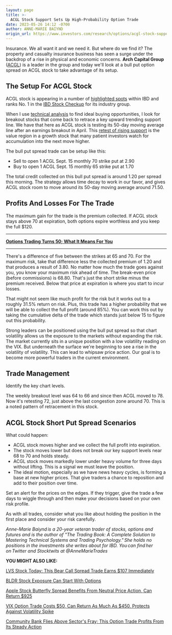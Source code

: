 ```yaml
---
layout: page
title: >-
  ACGL Stock Support Sets Up High-Probability Option Trade
date: 2023-05-26 14:12 -0700
author: ANNE-MARIE BAIYND
origin_url: https://www.investors.com/research/options/acgl-stock-support-sets-up-high-probability-option-trade/
---
```






Insurance. We all want it and we need it. But where do we find it? The property and casualty insurance business has seen a surge under the backdrop of a rise in physical and economic concerns. **Arch Capital Group** ([ACGL](https://research.investors.com/quote.aspx?symbol=ACGL)) is a leader in the group and today we'll look at a bull put option spread on ACGL stock to take advantage of its setup.




The Setup For ACGL Stock
------------------------


ACGL stock is appearing in a number of [highlighted spots](https://www.investors.com/research/arch-capital-stock-fortinet-and-palo-alto-networks-among-a-dozen-watchlist-worthy-stocks/) within IBD and ranks No. 1 in the [IBD Stock Checkup](https://research.investors.com/stock-checkup/nasdaq-arch-capital-group-acgl.aspx) for its industry group.


When I use [technical analysis](https://www.investors.com/how-to-invest/stock-charts-buying-stocks-using-technical-analysis/) to find ideal buying opportunities, I look for breakout stocks that come back to retrace a key upward trending support line. We have that here as ACGL stock is testing its 50-day moving average line after an earnings breakout in April. This [retest of rising support](https://www.investors.com/how-to-invest/investors-corner/how-to-trade-stocks-why-the-10-week-line-offers-follow-on-buy-points/) is the value region in a growth stock that many patient investors watch for accumulation into the next move higher.


The bull put spread trade can be setup like this:


* Sell to open 1 ACGL Sept. 15 monthly 70 strike put at 2.90
* Buy to open 1 ACGL Sept. 15 monthly 65 strike put at 1.70


The total credit collected on this bull put spread is around 1.20 per spread this morning. The strategy allows time decay to work in our favor, and gives ACGL stock room to move around its 50-day moving average around 71.50.


Profits And Losses For The Trade
--------------------------------


The maximum gain for the trade is the premium collected. If ACGL stock stays above 70 at expiration, both options expire worthless and you keep the full $120.




---


[**Options Trading Turns 50; What It Means For You**](https://www.investors.com/research/options/options-trading-today-after-50-years-of-growth/)




---


There's a difference of five between the strikes at 65 and 70. For the maximum risk, take that difference less the collected premium of 1.20 and that produces a result of 3.80. No matter how much the trade goes against you, you know your maximum risk ahead of time. The break-even price (before commissions) is 68.80. That's just the short strike minus the premium received. Below that price at expiration is where you start to incur losses.


That might not seem like much profit for the risk but it works out to a roughly 31.5% return on risk. Plus, this trade has a higher probability that we will be able to collect the full profit (around 85%). You can work this out by taking the cumulative delta of the trade which stands just below 15 to figure out this probability.


Strong leaders can be positioned using the bull put spread so that chart volatility allows us the exposure to the markets without expanding the risk. The market currently sits in a unique position with a low volatility reading on the VIX. But underneath the surface we're beginning to see a rise in the volatility of volatility. This can lead to whipsaw price action. Our goal is to become more powerful traders in the current environment.


Trade Management
----------------


Identify the key chart levels.


The weekly breakout level was 64 to 66 and since then ACGL moved to 78. Now it's retesting 72, just above the last congestion zone around 70. This is a noted pattern of retracement in this stock.



ACGL Stock Short Put Spread Scenarios
-------------------------------------


What could happen:


* ACGL stock moves higher and we collect the full profit into expiration.
* The stock moves lower but does not break our key support levels near 68 to 70 and holds steady.
* ACGL stock moves markedly lower under heavy volume for three days without lifting. This is a signal we must leave the position.
* The ideal motion, especially as we have news heavy cycles, is forming a base at new higher prices. That give traders a chance to reposition and add to their position over time.


Set an alert for the prices on the edges. If they trigger, give the trade a few days to wiggle through and then make your decisions based on your own risk profile.


As with all trades, consider what you like about holding the position in the first place and consider your risk carefully.


*Anne-Marie Baiynd is a 20-year veteran trader of stocks, options and futures and is the author of "The Trading Book: A Complete Solution to Mastering Technical Systems and Trading Psychology." She holds no positions in the investments she writes about for IBD. You can find her on Twitter and Stocktwits at @AnneMarieTrades*


**YOU MIGHT ALSO LIKE:**


[LVS Stock Today: This Bear Call Spread Trade Earns $107 Immediately](https://www.investors.com/research/options/lvs-stock-today-this-bear-call-spread-trade-earns-107-immediately/)


[BLDR Stock Exposure Can Start With Options](https://www.investors.com/research/options/bldr-stock-exposure-can-start-with-options/)


[Apple Stock Butterfly Spread Benefits From Neutral Price Action, Can Return $925](https://www.investors.com/research/options/apple-stock-butterfly-spread-benefits-from-neutral-price-action-can-return-925/)


[VIX Option Trade Costs $50, Can Return As Much As $450, Protects Against Volatility Spike](https://www.investors.com/research/options/vix-option-trade-offers-protection-against-a-volatility-spike-aka-a-downdraft/)


[Community Bank Flies Above Sector's Fray; This Option Trade Profits From Its Steady Action](https://www.investors.com/research/options/community-bank-flies-above-sectors-fray-this-option-trade-profits-from-its-steady-action/)


 




